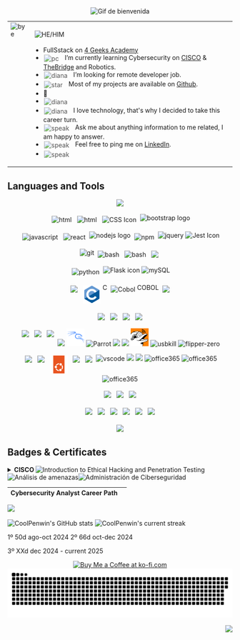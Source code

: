 <div align="center">
  <img src="https://www.shortform.com/blog/wp-content/uploads/2024/04/black-cat-hacking-code-750x350.webp"  alt="Gif de bienvenida" />
</div>






 
<table style="border-collapse: collapse; border: none;">
  <tr>
    <td style="vertical-align: top; border: none;">      
      <img src="https://images.typeform.com/images/qCDtcjV8jcVE/image/default-firstframe.png" alt="bye">      
    </td>
    <td style="vertical-align: top; border: none;">
      
  <p>
        
  <img src="https://cdn.icon-icons.com/icons2/2530/PNG/512/hehim_button_icon_151856.png" alt="HE/HIM" height="40" style="vertical-align:top; margin:4px">
  
  - FullSstack on [4 Geeks Academy](https://https://4geeksacademy.com/es/inicio)
  - <img src="https://github.com/user-attachments/assets/5bf22aae-eecf-4f77-8163-01429c2a2865" alt="pc" style="vertical-align:middle; margin:2px; opacity:0.75; height:22px"> &nbsp; I’m currently learning  Cybersecurity on [CISCO](https://github.com/CiscoNetAcad) & [TheBridge](https://github.com/TheBridgeTech) and Robotics.
  - <img src="https://github.com/user-attachments/assets/51f6d251-8b49-4079-9250-8c7186a9ad8d" alt="diana" style="vertical-align:middle; margin:2px; opacity:0.75; height:20px"> &nbsp; I’m looking for remote developer job.
  - <img src="https://github.com/user-attachments/assets/da7fe0b2-10b7-441c-8f68-7ddd2d31ada9" alt="star" style="vertical-align:middle; margin:2px; opacity:0.75; height:20px"> &nbsp; Most of my projects are available on [Github](https://github.com/CoolPenwin?tab=repositories).
  - 🎥 &nbsp; 
  - <img src="https://github.com/user-attachments/assets/2b21f2c4-ef99-4c1d-b441-1aabfe0ee7bc" alt="diana" style="vertical-align:middle; margin:2px; opacity:0.75; height:20px"> &nbsp; 
  - <img src="https://github.com/user-attachments/assets/1043f8dc-36c1-4a05-a223-c97f37d885e2" alt="diana" style="vertical-align:middle; margin:2px; opacity:0.75; height:20px"> &nbsp; I love technology, that's why I decided to take this career turn. 
  - <img src="https://github.com/user-attachments/assets/fdeb748b-adec-49c6-b761-62aaa650a495" alt="speak" style="vertical-align:middle; margin:2px; opacity:0.75; height:20px"> &nbsp; Ask me about anything information to me related, I am happy to answer.
  - <img src="https://github.com/user-attachments/assets/cfbf1a7e-fe7c-4a41-bc3d-1b095838a332" alt="speak" style="vertical-align:middle; margin:2px; opacity:0.75; height:20px"> &nbsp; Feel free to ping me on [LinkedIn](https://www.linkedin.com/in/alberto-r-m-48abaa32/).
  - <img src="https://github.com/user-attachments/assets/cc6bf341-cabc-4226-85ba-fb1bff43d458" alt="speak" style="vertical-align:middle; margin:2px; opacity:0.75; height:20px"> &nbsp; 

  </p>
    </td>
  </tr>
</table>



 
## Languages and Tools 
<div align="center">

<img src="https://github.com/Anmol-Baranwal/Cool-GIFs-For-GitHub/assets/74038190/d48893bd-0757-481c-8d7e-ba3e163feae7" />

<p >

  
  <img src="https://cdn.icon-icons.com/icons2/2530/PNG/512/web_button_icon_151905.png" alt="html" height="40" style="vertical-align:top; margin:4px">

  <img src="https://cdn.icon-icons.com/icons2/2530/PNG/512/html_button_icon_151929.png" alt="html" height="40" style="vertical-align:top; margin:4px">
  <img src="https://cdn.icon-icons.com/icons2/2530/PNG/512/css_button_icon_151935.png" alt="CSS Icon" height="40" style="vertical-align:top; margin:4px"/>
  <img src="https://cdn.icon-icons.com/icons2/2530/PNG/512/bootstrap_button_icon_151958.png" height="40" alt="bootstrap logo"  />
  </p>
  <p>
  <img src="https://cdn.icon-icons.com/icons2/2530/PNG/512/js_button_icon_151927.png" alt="javascript" height="40" style="vertical-align:top; margin:4px">
  <img src="https://cdn.icon-icons.com/icons2/2530/PNG/512/react_button_icon_151947.png" alt="react" height="40" style="vertical-align:top; margin:4px">
  <img src="https://cdn.icon-icons.com/icons2/2530/PNG/512/nodejs_larger_button_icon_151950.png" height="40" alt="nodejs logo"  />
  <img src="https://cdn.icon-icons.com/icons2/2530/PNG/512/npm_button_icon_151891.png" alt="npm" height="40" style="vertical-align:top; margin:4px">
  <img src="https://cdn.icon-icons.com/icons2/2530/PNG/512/jquery_button_icon_151954.png" height="40" alt="jquery"  />
  <img src="https://spin.atomicobject.com/wp-content/uploads/jest.png" height="36" alt="Jest Icon" />
    
  </p>
  <p>
  <img src="https://cdn.icon-icons.com/icons2/3049/PNG/512/git_icon_189418.png" alt="git" height="40"/>
  <img src="https://cdn.icon-icons.com/icons2/2530/PNG/512/bash_button_icon_151886.png" alt="bash" height="40" style="vertical-align:top; margin:4px">
  <img src="https://cdn.icon-icons.com/icons2/2530/PNG/512/powershell_button_icon_151870.png" alt="bash" height="40" style="vertical-align:top; margin:4px">
  <img src="https://cdn.icon-icons.com/icons2/2530/PNG/512/docker_button_icon_151885.png"  height="40" style="vertical-align:top; margin:4px">
    
  </p>
  <p>
  <img src="https://cdn.icon-icons.com/icons2/2530/PNG/512/python_button_icon_151925.png" alt="python" height="40" style="vertical-align:top; margin:4px">
  <img src="https://velog.velcdn.com/images/khyun11/post/f47f3398-35d5-463e-ba83-1f3730cf4d15/image.png" height="36" alt="Flask icon"/>
  <img title="MySQL" src="https://cdn.icon-icons.com/icons2/2699/PNG/512/mysql_horizontal_logo_icon_170929.png" height="36" alt="mySQL" />
</p>
<p>
  
    
  <img src="https://cdn.icon-icons.com/icons2/2530/PNG/512/go_button_icon_151930.png"  height="40" style="vertical-align:top; margin:4px">
  <img src="https://github.com/devicons/devicon/blob/master/icons/c/c-original.svg" title="C" alt="C" height="40" style="vertical-align:top; margin:4px" >C  
  <img src="https://avatars1.githubusercontent.com/u/6609701?v=3&s=280" title="Cobol" alt="Cobol" height="40" style="vertical-align:top; margin:4px" >COBOL      
  <img src="https://cdn.icon-icons.com/icons2/2530/PNG/512/java_button_icon_151928.png"  height="40" style="vertical-align:top; margin:4px">
    </p>
    
  <p>
  <img src="https://cdn.icon-icons.com/icons2/2530/PNG/512/tools_button_icon_151907.png"  height="40" style="vertical-align:top; margin:4px">
  
  

  <img src="https://cdn.icon-icons.com/icons2/2530/PNG/512/ai_button_icon_151919.png"  height="40" style="vertical-align:top; margin:4px">
  <img src="https://www.vectorlogo.zone/logos/getpostman/getpostman-icon.svg"  height="40" style="vertical-align:top; margin:4px">
  <img src="https://cdn.icon-icons.com/icons2/2530/PNG/512/stackoverflow_button_icon_151839.png"  height="40" style="vertical-align:top; margin:4px">
 
</p>
  <p>
  <img src="https://cdn.icon-icons.com/icons2/2530/PNG/512/security_button_icon_151909.png"  height="40" style="vertical-align:top; margin:4px">
  <img src="https://cdn.icon-icons.com/icons2/2530/PNG/512/cisco_button_icon_151865.png"  height="40" style="vertical-align:top; margin:4px">
  <img src="https://cdn.icon-icons.com/icons2/2530/PNG/512/hackerrank_button_icon_151894.png"  height="40" style="vertical-align:top; margin:4px">
  <img src="https://cdn.icon-icons.com/icons2/2429/PNG/512/tor_logo_icon_147223.png"  height="40" >
  <img src="https://github.com/canaleal/devicon/blob/new-icon-kali-linux/icons/kalilinux/kalilinux-original-wordmark.svg" title="Linux" alt="Linux"  height="40" >
  <img src="https://www.parrotsec.org/favicon.png" title="Parrot" alt="Parrot"  height="40" >
  <img src="https://media.licdn.com/dms/image/v2/D4D0BAQHoaz0BVyXGbQ/company-logo_100_100/company-logo_100_100/0/1704380615493/hackthebox_logo?e=1733961600&v=beta&t=IHfGIDkRcyPPSKvLLDFpEZHROjGQlBUfwtXPQvp0U24"  height="40" >
  <img src="https://media.licdn.com/dms/image/v2/D4E0BAQG0KOJuostucw/company-logo_200_200/company-logo_200_200/0/1712309984584/tryhackme_logo?e=1733961600&v=beta&t=5DHgC1dWFHBQmOFAAeGYNPaVe9PRl7XOVWQ0MciytuA"   height="40" >
  <img src="https://raw.githubusercontent.com/github/explore/c292a03d2b4bf2e5d78dc64a7b4660684296b1da/topics/flipperzero/flipperzero.png" title="flipper-zero" alt="flipper-zero"   height="40" >
  <img src="https://usbkill.com/cdn/shop/files/USBKill-Logo-Small_f54cce5c-6f79-49d2-a8b6-8a8600c1675f_250x90.png?v=1614343819" title="usbkill" alt="usbkill"  height="40" >
  <img src="https://repository-images.githubusercontent.com/470579591/dae94a2a-5098-4630-95c6-eec8bceb9414" title="flipper-zero" alt="flipper-zero"   height="40" >
   
  </p>
<p>
  <img src="https://cdn.icon-icons.com/icons2/2530/PNG/512/pc_button_icon_151862.png"  height="40" style="vertical-align:top; margin:4px">
  <img src="https://cdn.icon-icons.com/icons2/1379/PNG/512/folderbluelinux_92912.png"  height="40" style="vertical-align:top; margin:4px">
  <img src="https://github.com/devicons/devicon/blob/master/icons/ubuntu/ubuntu-original.svg" title="Ubuntu" alt="Ubuntu"  height="40" style="vertical-align:top; margin:4px">
  <img src="https://cdn.icon-icons.com/icons2/2530/PNG/512/mac_button_icon_151864.png"  height="40" style="vertical-align:top; margin:4px">
  <img src="https://cdn.icon-icons.com/icons2/3053/PNG/512/github_alt_macos_bigsur_icon_190138.png"  height="40" style="vertical-align:top; margin:4px">
  <img src="https://cdn.icon-icons.com/icons2/2530/PNG/512/visualstudio_code_button_icon_151868.png" alt="vscode" height="40" >
  <img src="https://cdn.icon-icons.com/icons2/2552/PNG/512/brave_browser_logo_icon_153013.png"  height="40" >
  <img src="https://cdn.icon-icons.com/icons2/2530/PNG/512/chrome_button_icon_151918.png"  height="40" >
  <img src="https://cdn.icon-icons.com/icons2/2530/PNG/512/office_button_icon_151888.png" height="40" alt="office365"  />
  <img src="https://cdn.icon-icons.com/icons2/2699/PNG/512/virtualbox_logo_icon_169253.png" height="40" alt="office365"  />
  <img src="https://cdn.icon-icons.com/icons2/2530/PNG/512/vmware_button_icon_151867.png" height="40" alt="office365"  />
  </p>
  
  <p>
  <img src="https://cdn.icon-icons.com/icons2/2530/PNG/512/iot_button_icon_151911.png"  height="40" style="vertical-align:top; margin:4px">
  <img src="https://cdn.icon-icons.com/icons2/2530/PNG/512/raspberrypi_button_icon_151859.png"  height="40" style="vertical-align:top; margin:4px">
  <img src="https://cdn.icon-icons.com/icons2/3053/PNG/512/arduino_macos_bigsur_icon_190380.png"  height="40" style="vertical-align:top; margin:4px">
    
  </p>
  <p>
  <img src="https://cdn.icon-icons.com/icons2/2530/PNG/512/gamedev_button_icon_151912.png"  height="40" style="vertical-align:top; margin:4px">
  <img src="https://cdn.icon-icons.com/icons2/2530/PNG/512/steam_button_icon_151838.png"  height="40" style="vertical-align:top; margin:4px">
  <img src="https://cdn.icon-icons.com/icons2/2530/PNG/512/twitch_button_icon_151829.png"  height="40" style="vertical-align:top; margin:4px">
  <img src="https://cdn.icon-icons.com/icons2/2530/PNG/512/xbox_button_icon_151857.png"  height="40" style="vertical-align:top; margin:4px">
  <img src="https://cdn.icon-icons.com/icons2/2530/PNG/512/nintendo_button_icon_151863.png"  height="40" style="vertical-align:top; margin:4px">
  <img src="https://cdn.icon-icons.com/icons2/2530/PNG/512/unity_button_icon_151945.png"  height="40" style="vertical-align:top; margin:4px">
    
</p>
<a href="https://www.linkedin.com/in/alberto-r-m-48abaa32/">
  
  <img src="https://cdn.icon-icons.com/icons2/2530/PNG/512/linkedin_button_icon_151847.png"  height="40" style="vertical-align:top; margin:4px">
</a>


</div>


##  Badges & Certificates 

<details>
  <summary>
  <b> CISCO  </b><img src="https://www.netacad.com/p/ff9e491c-49be-4734-803e-a79e6e83dab1/badges/badge-images/c929ed57-ee07-44ad-a2d4-7229fc85e043.png" title="Introduction to Ethical Hacking and Penetration Testing" alt="Introduction to Ethical Hacking and Penetration Testing" width="55" height="55"/><img src="https://www.netacad.com/p/ff9e491c-49be-4734-803e-a79e6e83dab1/badges/badge-images/cybersecurity_administration_3.png" title="Análisis de amenazas" alt="Análisis de amenazas" width="55" height="55"/><img src="https://www.netacad.com/p/ff9e491c-49be-4734-803e-a79e6e83dab1/badges/badge-images/threat_analysis_4.png" title="Administración de Ciberseguridad" alt="Administración de Ciberseguridad" width="55" height="55"/> 

|Cybersecurity Analyst Career Path | <!-- <img src="https://www.netacad.com/p/ff9e491c-49be-4734-803e-a79e6e83dab1/badges/badge-images/cybersecurity_pathway_27.png" alt="Cybersecurity Analyst Career Path" width="55" height="55">  --> |
|-----|-----|
  </summary> 
<img src="https://cdn.icon-icons.com/icons2/2530/PNG/512/cisco_button_icon_151865.png" alt="html" height="40" style="vertical-align:top; margin:4px">

In progress...

| Introduction to Cybersecurity | <!-- <img src="https://www.netacad.com/p/ff9e491c-49be-4734-803e-a79e6e83dab1/badges/badge-images/introduction_to_cybersecurity_16.png" alt="Introduccion a la Ciberseguridad" width="55" height="55">  --> | Ethical Hacker | <!-- <img src="https://www.netacad.com/p/ff9e491c-49be-4734-803e-a79e6e83dab1/badges/badge-images/3d237b16-c5c6-4650-918d-6b7b6dfe6ddd.png" alt="Ethical Hacker" width="55" height="55">  --> |
|----------|----------|----------|----------|
| Cybersecurity Administration | <img src="https://www.netacad.com/p/ff9e491c-49be-4734-803e-a79e6e83dab1/badges/badge-images/cybersecurity_administration_3.png" title="Análisis de amenazas" alt="Análisis de amenazas" width="55" height="55"/> | Introduction to Ethical Hacking and Penetration Testing | <img src="https://www.netacad.com/p/ff9e491c-49be-4734-803e-a79e6e83dab1/badges/badge-images/c929ed57-ee07-44ad-a2d4-7229fc85e043.png" title="Introduction to Ethical Hacking and Penetration Testing" alt="Introduction to Ethical Hacking and Penetration Testing" width="55" height="55"/> |
| Threat Analysis | <img src="https://www.netacad.com/p/ff9e491c-49be-4734-803e-a79e6e83dab1/badges/badge-images/threat_analysis_4.png" title="Administración de Ciberseguridad" alt="Administración de Ciberseguridad" width="55" height="55"/> | Planning and Scoping a Pentest Assessment | <!-- <img src="https://www.netacad.com/p/ff9e491c-49be-4734-803e-a79e6e83dab1/badges/badge-images/9e20fed5-aa76-4202-9903-ef71db5cbc24.png" title="Planning and Scoping a Pentest Assessment" alt="Planning and Scoping a Pentest Assessment" width="55" height="55"/>  --> |
| System Safeguards | <!-- <img src="https://www.netacad.com/p/ff9e491c-49be-4734-803e-a79e6e83dab1/badges/badge-images/system_safeguards_5.png" title="Salvaguardias del sistema" alt="Salvaguardias del sistema" width="55" height="55"/>  --> | Information Gathering and Vulnerability Scanning | <!-- <img src="https://www.netacad.com/p/ff9e491c-49be-4734-803e-a79e6e83dab1/badges/badge-images/2356c61c-147f-48ab-acd2-cf0c9ed70aae.png" title="Information Gathering and Vulnerability Scanning" alt="Information Gathering and Vulnerability Scanning" width="55" height="55"/>  --> |
| Network Defense | <!-- <img src="https://www.netacad.com/p/ff9e491c-49be-4734-803e-a79e6e83dab1/badges/badge-images/network_defense_6.png" title="Defensa de la Red" alt="Defensa de la Red" width="55" height="55"/> --> | Social Engineering Attacks | <!-- <img src="https://www.netacad.com/p/ff9e491c-49be-4734-803e-a79e6e83dab1/badges/badge-images/42172e76-b06c-425c-a159-fab770abd18b.png" title="Social Engineering Attacks" alt="Social Engineering Attacks" width="55" height="55"/>  --> |
| Resource Specialist | <!-- <img src="https://www.netacad.com/p/ff9e491c-49be-4734-803e-a79e6e83dab1/badges/badge-images/resource_specialist_7.png" title="Especialista en recursos" alt="Especialista en recursos" width="55" height="55"/> --> | Exploiting Wired and Wireless Networks | <!-- <img src="https://www.netacad.com/p/ff9e491c-49be-4734-803e-a79e6e83dab1/badges/badge-images/387e65fb-148f-4e22-93ce-0516bee9175e.png" title="Exploiting Wired and Wireless Networks" alt="Exploiting Wired and Wireless Networks" width="55" height="55"/>  --> |
| | | Exploiting Application-Based Vulnerabilities | <!-- <img src="https://www.netacad.com/p/ff9e491c-49be-4734-803e-a79e6e83dab1/badges/badge-images/ae18768b-d407-407a-8033-8102f34cc278.png" title="Exploiting Application-Based Vulnerabilities" alt="Exploiting Application-Based Vulnerabilities" width="55" height="55"/>  --> |
| | | Cloud, Mobile, and IoT Security | <!-- <img src="https://www.netacad.com/p/ff9e491c-49be-4734-803e-a79e6e83dab1/badges/badge-images/3aafb093-6ae4-43ed-a63a-5fda0ff72d50.png" title="Cloud, Mobile, and IoT Security" alt="Cloud, Mobile, and IoT Security" width="55" height="55"/>  --> |
| | | Performing Post-Exploitation Techniques | <!-- <img src="https://www.netacad.com/p/ff9e491c-49be-4734-803e-a79e6e83dab1/badges/badge-images/033c4cdd-4f5b-4782-8bcc-4716e0e96a17.png" title="Performing Post-Exploitation Techniques" alt="Performing Post-Exploitation Techniques" width="55" height="55"/>  --> |
| | | Reporting and Communication | <!-- <img src="https://www.netacad.com/p/ff9e491c-49be-4734-803e-a79e6e83dab1/badges/badge-images/79cdd9d1-cefb-44de-bdfe-59cc4309440b.png" title="Reporting and Communication" alt="Reporting and Communication" width="55" height="55"/>  --> |
| | | Tools and Code Analysis | <!-- <img src="https://www.netacad.com/p/ff9e491c-49be-4734-803e-a79e6e83dab1/badges/badge-images/3352c9d8-875c-42fd-8058-09f932d0074b.png" title="Tools and Code Analysis" alt="Tools and Code Analysis" width="55" height="55"/>  --> |


| Networking Basics | <!-- <img src="https://www.netacad.com/p/ff9e491c-49be-4734-803e-a79e6e83dab1/badges/badge-images/ec7b044a-3368-4bc3-8eaf-1872a41780b2.png" alt="Networking Basics" width="55" height="55"> --> | Networking Devices and Initial Configuration | <!-- <img src="https://www.netacad.com/p/ff9e491c-49be-4734-803e-a79e6e83dab1/badges/badge-images/525fcd6d-02cd-428c-8b2f-7ef320b094fb.png" alt="Networking Devices and Initial Configuration" width="55" height="55"> --> |
|----------|----------|----------|----------|
| Network Basics | <!-- <img src="https://www.netacad.com/p/ff9e491c-49be-4734-803e-a79e6e83dab1/badges/badge-images/b57a8caf-81d7-4ccb-9d48-3b35409ef6c3.png" alt="Network Basics" width="55" height="55"> --> | Hierarchical Design and Number systems | <!-- <img src="https://www.netacad.com/p/ff9e491c-49be-4734-803e-a79e6e83dab1/badges/badge-images/1dd0052b-a513-44e4-95e8-1d363ebc54b7.png" alt="Hierarchical Design and Number systems" width="55" height="55"> --> |
| Network Access Basics | <!-- <img src="https://www.netacad.com/p/ff9e491c-49be-4734-803e-a79e6e83dab1/badges/badge-images/37da6ee3-6003-472f-bd1d-4ef9d7d934d0.png" alt="Network Access Basics" width="55" height="55"> --> | Understanding Network Access | <!-- <img src="https://www.netacad.com/p/ff9e491c-49be-4734-803e-a79e6e83dab1/badges/badge-images/89e50990-721b-48e5-8e76-eb7b3785b956.png" alt="Understanding Network Access" width="55" height="55"> --> |
| Internet Protocol Basics | <!-- <img src="https://www.netacad.com/p/ff9e491c-49be-4734-803e-a79e6e83dab1/badges/badge-images/3f976bc0-8ab8-490f-bdd6-daf099a57669.png" alt="Internet Protocol Basics" width="55" height="55"> --> | Transport Services Basics | <!-- <img src="https://www.netacad.com/p/ff9e491c-49be-4734-803e-a79e6e83dab1/badges/badge-images/cb89e0ae-a2b8-49c4-a172-b1795dbbbe4c.png" alt="Transport Services Basics" width="55" height="55"> --> |
| Network Communications Basics | <!-- <img src="https://www.netacad.com/p/ff9e491c-49be-4734-803e-a79e6e83dab1/badges/badge-images/229f070a-46b9-4b5c-a60b-e90532252bd2.png" alt="Network Communications Basics" width="55" height="55"> --> | Basic Cisco Configuration | <!-- <img src="https://www.netacad.com/p/ff9e491c-49be-4734-803e-a79e6e83dab1/badges/badge-images/3d4d1b46-afd9-45c3-8e0e-3913d9fb6a54.png" alt="Basic Cisco Configuration" width="55" height="55"> --> |
| Networking Protocols Basic | <!-- <img src="https://www.netacad.com/p/ff9e491c-49be-4734-803e-a79e6e83dab1/badges/badge-images/8c8e30d4-a8b6-47de-938b-d8dab9ea8652.png" alt="Networking Protocols Basic" width="55" height="55"> --> | | |

<p align="center">
        <img src="https://user-images.githubusercontent.com/74038190/212284136-03988914-d899-44b4-b1d9-4eeccf656e44.gif"  />
</p>

| Endpoint Security |  <!-- <img src="https://www.netacad.com/p/ff9e491c-49be-4734-803e-a79e6e83dab1/badges/badge-images/endpoint_security_30.png" alt="Endpoint Security" width="55" height="55"> --> | Network Defense |  <!-- <img src="https://www.netacad.com/p/ff9e491c-49be-4734-803e-a79e6e83dab1/badges/badge-images/network_defense_34.png" alt="Network Defense" width="55" height="55"> --> | Cyber Threat Management |  <!-- <img src="https://www.netacad.com/p/ff9e491c-49be-4734-803e-a79e6e83dab1/badges/badge-images/cyber_threat_management_37.png" alt="Cyber Threat Management" width="55" height="55"> --> |
|----------|----------|----------|----------|----------|----------|
|Network Security Basics|  <!-- <img src="https://www.netacad.com/p/ff9e491c-49be-4734-803e-a79e6e83dab1/badges/badge-images/network_security_basics_28.png" alt="Network Security Basics" width="55" height="55"> --> | Network Defense |  <!-- <img src="https://www.netacad.com/p/ff9e491c-49be-4734-803e-a79e6e83dab1/badges/badge-images/network_defense_31.png" alt="Network Defense" width="55" height="55"> --> | Vulnerability Assessment and Risk Management |  <!-- <img src="https://www.netacad.com/p/ff9e491c-49be-4734-803e-a79e6e83dab1/badges/badge-images/vulnerability_assessment_and_risk_management_35.png" alt="Vulnerability Assessment and Risk Management" width="55" height="55"> --> |
|Operating System and Endpoint Security|  <!-- <img src="https://www.netacad.com/p/ff9e491c-49be-4734-803e-a79e6e83dab1/badges/badge-images/operating_system_and_endpoint_security_29.png" alt="Security Alerts" width="55" height="55"> -->  | Firewalls and Cloud Security |  <!-- <img src="https://www.netacad.com/p/ff9e491c-49be-4734-803e-a79e6e83dab1/badges/badge-images/firewalls_and_cloud_security_32.png" alt="Firewalls and Cloud Security" width="55" height="55"> --> | Incident Response |  <!-- <img src="https://www.netacad.com/p/ff9e491c-49be-4734-803e-a79e6e83dab1/badges/badge-images/incident_response_36.png" alt="Incident Response" width="55" height="55"> --> |
||| Security Alerts |  <!-- <img src="https://www.netacad.com/p/ff9e491c-49be-4734-803e-a79e6e83dab1/badges/badge-images/security_alerts_33.png" alt="Security Alerts" width="55" height="55"> --> | | |

<p align="center">
<img src="https://repository-images.githubusercontent.com/470579591/dae94a2a-5098-4630-95c6-eec8bceb9414" >
</p>

</details>



<img src="https://user-images.githubusercontent.com/74038190/212284100-561aa473-3905-4a80-b561-0d28506553ee.gif"/>

![CoolPenwin's GitHub stats](https://github-readme-stats.vercel.app/api?username=CoolPenwin\&rank_icon=github\&show_icons=true\&theme=blue-green\&title_color=00b3ff) 
![CoolPenwin's current streak](https://streak-stats.demolab.com/?user=CoolPenwin&count_private=true&theme=blue-green&title_color=00b3ff)
<p>
1º 50d ago-oct 2024  
2º 66d oct-dec 2024 
</p>
<p>
3º XXd dec 2024 - current 2025
</p>



<!-- [![Top languages](https://github-readme-mwendwa.vercel.app/api/top-langs/?username=CoolPenwin&layout=compact&count_private=true&theme=blue-green&title_color=00b3ff)](#)  -->


<!-- [<img align="right" width="390" alt="🦑" src="https://gist.githubusercontent.com/CoolPenwin/3c6eaedf50273adfb7a510822672f570/raw/achievements.svg">](#) -->
<!--
**CoolPenwin/CoolPenwin** is a ✨ _special_ ✨ repository because its `README.md` (this file) appears on your GitHub profile.

Here are some ideas to get you started:

- 🔭 I’m currently working on ...
- 🌱 I’m currently learning Full Stack Dev and Cybersecurity
- 👯 I’m looking to collaborate on ...
- 🤔 I’m looking for help with ...
- 💬 Ask me about ...
- 📫 How to reach me: ...
- 😄 Pronouns: ...
- ⚡ Fun fact: ...
-->

<p align="center">
  <a href='https://ko-fi.com/X8X8100T4X' target='_blank'>
  <img height='36' style='border:0px;height:36px;' src='https://storage.ko-fi.com/cdn/kofi5.png?v=3' border='0' alt='Buy Me a Coffee at ko-fi.com' /></a>
 <img width="1000" src="assets/github-snake.svg" alt="snake"/>
  

</p>


<div align="right">

![](https://komarev.com/ghpvc/?username=CoolPenwin)
</div>
